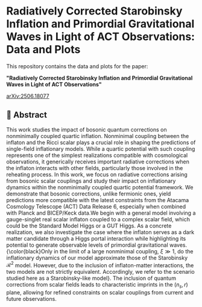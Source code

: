 # Radiatively Corrected Starobinsky Inflation and Primordial Gravitational Waves in Light of ACT Observations: Data and Plots

This repository contains the data and plots for the paper:

**"Radiatively Corrected Starobinsky Inflation and Primordial Gravitational Waves in Light of ACT Observations"**

[arXiv:2506.18077](https://arxiv.org/abs/2506.18077)

## 📖 Abstract

This work studies the impact of bosonic quantum corrections on nonminimally coupled quartic inflation. Nonminimal coupling between the inflaton and the Ricci scalar plays a crucial role in shaping the predictions of single-field inflationary models. While a quartic potential with such coupling represents one of the simplest realizations compatible with cosmological observations, it generically receives important radiative corrections when the inflaton interacts with other fields, particularly those involved in the reheating process. In this work, we focus on radiative corrections arising from bosonic scalar couplings and study their impact on inflationary dynamics within the nonminimally coupled quartic potential framework. We demonstrate that bosonic corrections, unlike fermionic ones, yield predictions more compatible with the latest constraints from the Atacama Cosmology Telescope (ACT) Data Release 6, especially when combined with Planck and BICEP/Keck data.We begin with a general model involving a gauge-singlet real scalar inflaton coupled to a complex scalar field, which could be the Standard Model Higgs or a GUT Higgs. As a concrete realization, we also investigate the case where the inflaton serves as a dark matter candidate through a Higgs portal interaction while highlighting its potential to generate observable levels of primordial gravitational waves. {\color{black}Only in the limit of a large nonminimal coupling, $\xi \gg 1$, do the inflationary dynamics of our model approximate those of the Starobinsky $\mathcal{R}^2$ model. However, due to the inclusion of inflaton-matter interactions, the two models are not strictly equivalent. Accordingly, we refer to the scenario studied here as a Starobinsky-like model}. The inclusion of quantum corrections from scalar fields leads to characteristic imprints in the $(n_s, r)$ plane, allowing for refined constraints on scalar couplings from current and future observations.


